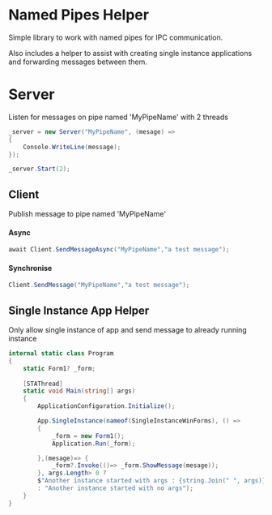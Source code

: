 # Named Pipes Helper
Simple library to work with named pipes for IPC communication. 

Also includes a helper to assist with creating single instance applications and forwarding messages between them.


# Server
Listen for messages on pipe named 'MyPipeName' with 2 threads

```csharp
_server = new Server("MyPipeName", (mesage) =>
{
    Console.WriteLine(message);
});

_server.Start(2);
```

## Client
Publish message to pipe named 'MyPipeName'

#### Async
```csharp
await Client.SendMessageAsync("MyPipeName","a test message");
```

#### Synchronise
```csharp
Client.SendMessage("MyPipeName","a test message");
```

## Single Instance App Helper
Only allow single instance of app and send message to already running instance

```csharp
internal static class Program
{
    static Form1? _form;
    
    [STAThread]
    static void Main(string[] args)
    {
        ApplicationConfiguration.Initialize();

        App.SingleInstance(nameof(SingleInstanceWinForms), () =>
        {
            _form = new Form1();
            Application.Run(_form);

        },(mesage)=> {
            _form?.Invoke(()=> _form.ShowMessage(mesage));
        }, args.Length> 0 ?
        $"Another instance started with args : {string.Join(" ", args)}" 
        : "Another instance started with no args");
    }
}
```